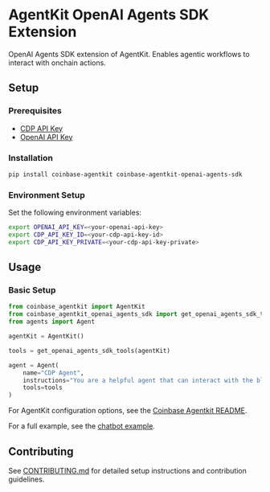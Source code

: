 # AgentKit OpenAI Agents SDK Extension

OpenAI Agents SDK extension of AgentKit. Enables agentic workflows to interact with onchain actions.

## Setup

### Prerequisites

- [CDP API Key](https://portal.cdp.coinbase.com/access/api)
- [OpenAI API Key](https://platform.openai.com/docs/quickstart#create-and-export-an-api-key)

### Installation

```bash
pip install coinbase-agentkit coinbase-agentkit-openai-agents-sdk
```

### Environment Setup

Set the following environment variables:

```bash
export OPENAI_API_KEY=<your-openai-api-key>
export CDP_API_KEY_ID=<your-cdp-api-key-id>
export CDP_API_KEY_PRIVATE=<your-cdp-api-key-private>
```

## Usage

### Basic Setup

```python
from coinbase_agentkit import AgentKit
from coinbase_agentkit_openai_agents_sdk import get_openai_agents_sdk_tools
from agents import Agent

agentKit = AgentKit()

tools = get_openai_agents_sdk_tools(agentKit)

agent = Agent(
    name="CDP Agent",
    instructions="You are a helpful agent that can interact with the blockchain using AgentKit tools.",
    tools=tools
)
```

For AgentKit configuration options, see the [Coinbase Agentkit README](https://github.com/coinbase/agentkit/blob/master/python/coinbase-agentkit/README.md).

For a full example, see the [chatbot example](https://github.com/coinbase/agentkit/blob/master/python/examples/openai-agents-sdk-smart-wallet-chatbot/chatbot.py).

## Contributing

See [CONTRIBUTING.md](https://github.com/coinbase/agentkit/blob/master/CONTRIBUTING.md) for detailed setup instructions and contribution guidelines.
